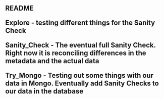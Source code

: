 <h2>README

Explore - testing different things for the Sanity Check

Sanity_Check - The eventual full Sanity Check. Right now it is reconciling differences in the metadata and the actual data

Try_Mongo - Testing out some things with our data in Mongo. Eventually add Sanity Checks to our data in the database

